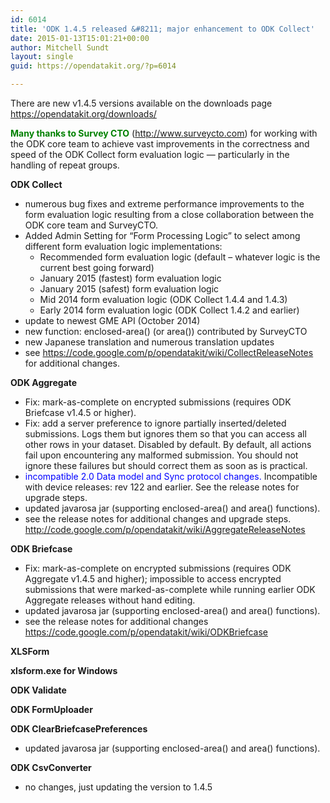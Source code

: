 ```yaml
---
id: 6014
title: 'ODK 1.4.5 released &#8211; major enhancement to ODK Collect'
date: 2015-01-13T15:01:21+00:00
author: Mitchell Sundt
layout: single
guid: https://opendatakit.org/?p=6014

---
```

There are new v1.4.5 versions available on the downloads page <a title="Downloads Page" href="https://opendatakit.org/downloads/" target="_blank">https://opendatakit.org/downloads/</a>

**<span style="color: #008000;">Many thanks to Survey CTO</span>** (<a title="SurveyCTO" href="http://www.surveycto.com" target="_blank">http://www.surveycto.com</a>) for working with the ODK core team to achieve vast improvements in the correctness and speed of the ODK Collect form evaluation logic &#8212; particularly in the handling of repeat groups.

**ODK Collect**

  * numerous bug fixes and extreme performance improvements to the form evaluation logic resulting from a close collaboration between the ODK core team and SurveyCTO.
  * Added Admin Setting for &#8220;Form Processing Logic&#8221; to select among different form evaluation logic implementations: 
      * Recommended form evaluation logic (default &#8211; whatever logic is the current best going forward)
      * January 2015 (fastest) form evaluation logic
      * January 2015 (safest) form evaluation logic
      * Mid 2014 form evaluation logic (ODK Collect 1.4.4 and 1.4.3)
      * Early 2014 form evaluation logic (ODK Collect 1.4.2 and earlier)
  * update to newest GME API (October 2014)
  * new function: enclosed-area() (or area()) contributed by SurveyCTO
  * new Japanese translation and numerous translation updates
  * see <a href="https://code.google.com/p/opendatakit/wiki/CollectReleaseNotes" target="_blank">https://code.google.com/p/opendatakit/wiki/CollectReleaseNotes</a> for additional changes.

**ODK Aggregate**

  * Fix: mark-as-complete on encrypted submissions (requires ODK Briefcase v1.4.5 or higher).
  * Fix: add a server preference to ignore partially inserted/deleted submissions. Logs them but ignores them so that you can access all other rows in your dataset. Disabled by default. By default, all actions fail upon encountering any malformed submission. You should not ignore these failures but should correct them as soon as is practical.
  * <span style="color: #0000ff;">incompatible 2.0 Data model and Sync protocol changes.</span> Incompatible with device releases: rev 122 and earlier. See the release notes for upgrade steps.
  * updated javarosa jar (supporting enclosed-area() and area() functions).
  * see the release notes for additional changes and upgrade steps. <a href="http://code.google.com/p/opendatakit/wiki/AggregateReleaseNotes" target="_blank">http://code.google.com/p/opendatakit/wiki/AggregateReleaseNotes</a>

**ODK Briefcase**

  * Fix: mark-as-complete on encrypted submissions (requires ODK Aggregate v1.4.5 and higher); impossible to access encrypted submissions that were marked-as-complete while running earlier ODK Aggregate releases without hand editing.
  * updated javarosa jar (supporting enclosed-area() and area() functions).
  * see the release notes for additional changes <a href="https://code.google.com/p/opendatakit/wiki/ODKBriefcase" target="_blank">https://code.google.com/p/opendatakit/wiki/ODKBriefcase</a>

**XLSForm**
  
 **xlsform.exe for Windows**
  
 **ODK Validate**
  
 **ODK FormUploader**
  
 **ODK ClearBriefcasePreferences**

  * updated javarosa jar (supporting enclosed-area() and area() functions).

**ODK CsvConverter**

  * no changes, just updating the version to 1.4.5
